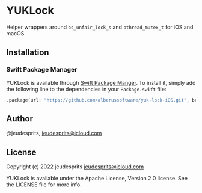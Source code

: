 # YUKLock

Helper wrappers around ```os_unfair_lock_s``` and ```pthread_mutex_t``` for iOS and macOS.

## Installation

### Swift Package Manager
YUKLock is available through [Swift Package Manger](https://github.com/apple/swift-package-manager). To install
it, simply add the following line to the dependencies in your `Package.swift` file:

```swift
.package(url: "https://github.com/alberussoftware/yuk-lock-iOS.git", branch: "master")
```

## Author

@jeudesprits, jeudesprits@icloud.com

## License

Copyright (c) 2022 jeudesprits <jeudesprits@icloud.com>

YUKLock is available under the Apache License, Version 2.0 license. See the LICENSE file for more info.
